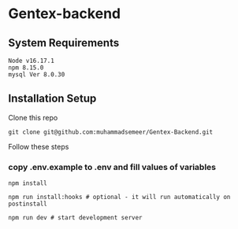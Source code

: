 # Gentex-backend

## System Requirements

```
Node v16.17.1
npm 8.15.0
mysql Ver 8.0.30
```

## Installation Setup

Clone this repo
```
git clone git@github.com:muhammadsemeer/Gentex-Backend.git
```



Follow these steps

### copy .env.example to .env and fill values of variables


```
npm install

npm run install:hooks # optional - it will run automatically on postinstall

npm run dev # start development server

```

